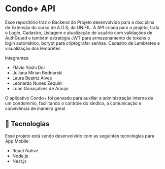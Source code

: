 # Condo+ API

Esse repositório traz o Backend do Projeto desenvolvido para a disciplina de Extensão do curso de A.D.S, da UNIFIL.
A API criada para o projeto, trata o Login, Cadastro, Listagem e atualização de usuário com validações de AuthGuard e também estratégia JWT para armazenamento de tokens e login automático, bcrypt para criptografar senhas.
Cadastro de Lembretes e visualização dos lembretes

Integrantes:

- Flávio Yoshi Doi
- Juliana Mirian Bednarski
- Laura Beatriz Alves
- Leonardo Nunes Zequini
- Luan Gonaçalves de Araujo

O aplicativo Condo+ foi pensado para auxiliar a administração interna de
um condomínio, facilitando o controle do síndico, a comunicação e convivência
de maneira geral

## 🚀 Tecnologias

Esse projeto está sendo desenvolvido com as seguintes tecnologias para App Mobile:

- React Native
- Node.js
- Nest.js
